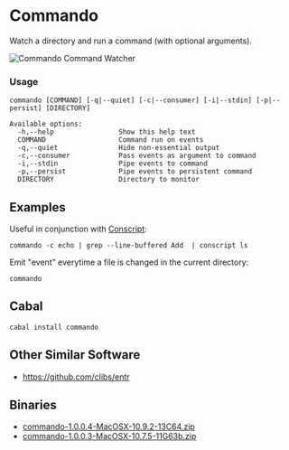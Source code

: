 # Commando

Watch a directory and run a command (with optional arguments).

<img src="http://sordina.binaries.s3.amazonaws.com/commando.png" alt="Commando Command Watcher" />

### Usage

    commando [COMMAND] [-q|--quiet] [-c|--consumer] [-i|--stdin] [-p|--persist] [DIRECTORY]

    Available options:
      -h,--help                Show this help text
      COMMAND                  Command run on events
      -q,--quiet               Hide non-essential output
      -c,--consumer            Pass events as argument to command
      -i,--stdin               Pipe events to command
      -p,--persist             Pipe events to persistent command
      DIRECTORY                Directory to monitor

## Examples

Useful in conjunction with [Conscript](https://github.com/sordina/Conscript):

    commando -c echo | grep --line-buffered Add  | conscript ls

Emit "event" everytime a file is changed in the current directory:

    commando

## Cabal

    cabal install commando

## Other Similar Software

* <https://github.com/clibs/entr>

## Binaries

* [commando-1.0.0.4-MacOSX-10.9.2-13C64.zip](http://sordina.binaries.s3.amazonaws.com/commando-1.0.0.4-MacOSX-10.9.2-13C64.zip)
* [commando-1.0.0.3-MacOSX-10.7.5-11G63b.zip](http://sordina.binaries.s3.amazonaws.com/commando-1.0.0.3-MacOSX-10.7.5-11G63b.zip)
